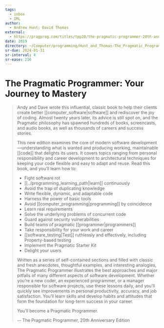```yaml
---
tags:
  - inbox
  - IRL
author:
  - Andrew Hunt; David Thomas
external:
  - https://pragprog.com/titles/tpp20/the-pragmatic-programmer-20th-anniversary-edition/
date: 2019
directory: ~/Computer/programming/Hunt_and_Thomas-The_Pragmatic_Programmer
sr-due: 2024-01-31
sr-interval: 4
sr-ease: 216
---
```


# The Pragmatic Programmer: Your Journey to Mastery

> Andy and Dave wrote this influential, classic book to help their clients
> create better [[computer_software|software]] and rediscover the
> joy of coding. Almost twenty years later, its advice is still spot on, and the
> Pragmatic philosophy has spawned hundreds of books, screencasts, and audio
> books, as well as thousands of careers and success stories.
>
> This new edition examines the core of modern software
> development—understanding what is wanted and producing working, maintainable
> [[code]] that delights its users. It covers topics ranging
> from personal responsibility and career development to architectural
> techniques for keeping your code flexible and easy to adapt and reuse. Read
> this book, and you’ll learn how to:
>
> - Fight software rot
> - [[../programming_learning_path|learn]] continuously
> - Avoid the trap of duplicating knowledge
> - Write flexible, dynamic, and adaptable code
> - Harness the power of basic tools
> - Avoid [[computer_programming|programming]] by coincidence
> - Learn real requirements
> - Solve the underlying problems of concurrent code
> - Guard against security vulnerabilities
> - Build teams of pragmatic
>   [[programmer|programmers]]
> - Take responsibility for your work and career
> - [[software_testing|Test]] ruthlessly and effectively, including
>   Property-based testing
> - Implement the Pragmatic Starter Kit
> - Delight your users
>
> Written as a series of self-contained sections and filled with classic and
> fresh anecdotes, thoughtful examples, and interesting analogies, The Pragmatic
> Programmer illustrates the best approaches and major pitfalls of many
> different aspects of software development. Whether you’re a new coder, an
> experienced programmer, or a manager responsible for software projects, use
> these lessons daily, and you’ll quickly see improvements in personal
> productivity, accuracy, and job satisfaction. You’ll learn skills and develop
> habits and attitudes that form the foundation for long-term success in your
> career.
>
> You’ll become a Pragmatic Programmer.
>
> -- The Pragmatic Programmer, 20th Anniversary Edition
